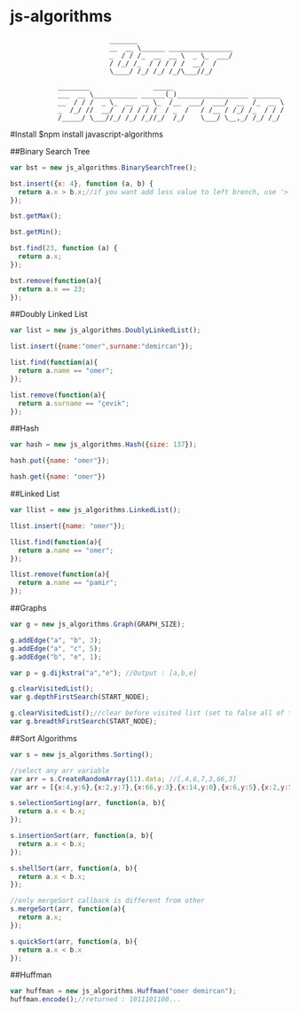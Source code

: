 # js-algorithms
                                                                                    
                                                                                    
                             _______                                                
                             __  __ \______ ________________                        
                             _  / / /_  __  __ \  _ \_  ___/                        
                             / /_/ /_  / / / / /  __/  /                            
                             \____/ /_/ /_/ /_/\___//_/                             
                                                                                    
                ________                _____                                       
                ___  __ \___________ ______(_)__________________ _______            
                __  / / /  _ \_  __  __ \_  /__  ___/  ___/  __  /_  __ \           
                _  /_/ //  __/  / / / / /  / _  /   / /__ / /_/ /_  / / /           
                /_____/ \___//_/ /_/ /_//_/  /_/    \___/ \__,_/ /_/ /_/            
                                                                         
                                                                         

#Install
  $npm install javascript-algorithms 
  
##Binary Search Tree

  ```js 
  var bst = new js_algorithms.BinarySearchTree();
  
  bst.insert({x: 4}, function (a, b) {
    return a.x > b.x;//if you want add less value to left brench, use '>' operator,
  });
  
  bst.getMax();
  
  bst.getMin();
  
  bst.find(23, function (a) {
    return a.x;
  });
  
  bst.remove(function(a){
    return a.x == 23;
  });
  ```
    
##Doubly Linked List
  
  ```js
  var list = new js_algorithms.DoublyLinkedList();
  
  list.insert({name:"omer",surname:"demircan"});
  
  list.find(function(a){
    return a.name == "omer";
  });
  
  list.remove(function(a){
    return a.surname == "çevik";
  });
  ```
  
##Hash

  ```js
  var hash = new js_algorithms.Hash({size: 137});
  
  hash.put({name: "omer"});
  
  hash.get({name: "omer"})
  ```
  
##Linked List

  ```js
  var llist = new js_algorithms.LinkedList();
  
  llist.insert({name: "omer"});
  
  llist.find(function(a){
    return a.name == "omer";
  });
  
  llist.remove(function(a){
    return a.name == "pamir";
  });
  ```
  
##Graphs

  ```js
  var g = new js_algorithms.Graph(GRAPH_SIZE);
  
  g.addEdge("a", "b", 3);
  g.addEdge("a", "c", 5);
  g.addEdge("b", "e", 1);
  
  var p = g.dijkstra("a","e"); //Output : [a,b,e]
  
  g.clearVisitedList();
  var g.depthFirstSearch(START_NODE);
  
  g.clearVisitedList();//clear before visited list (set to false all of them)
  var g.breadthFirstSearch(START_NODE);
  ```
  
##Sort Algorithms

  ```js
  var s = new js_algorithms.Sorting();
  
  //select any arr variable
  var arr = s.CreateRandomArray(11).data; //[,4,6,7,3,66,3]
  var arr = [{x:4,y:6},{x:2,y:7},{x:66,y:3},{x:14,y:0},{x:6,y:5},{x:2,y:5}];
  
  s.selectionSorting(arr, function(a, b){
    return a.x < b.x;
  });
  
  s.insertionSort(arr, function(a, b){
    return a.x < b.x;
  });
  
  s.shellSort(arr, function(a, b){
    return a.x < b.x;
  });
  
  //only mergeSort callback is different from other 
  s.mergeSort(arr, function(a){
    return a.x;
  });
  
  s.quickSort(arr, function(a, b){
    return a.x < b.x
  });
  ```
  
##Huffman
  ```js
  var huffman = new js_algorithms.Huffman("omer demircan");
  huffman.encode();//returned : 1011101100...
  ```
